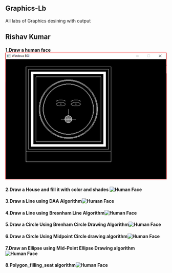 ## Graphics-Lb
All labs of Graphics desining with output
## Rishav Kumar

#### 1.Draw a human face ![Human Face](https://github.com/Rishav9852Kumar/Graphics-Lb/blob/main/image/1.png)
#### 2.Draw a House and fill it with color and shades ![Human Face](url)
#### 3.Draw a Line using DAA Algorithm![Human Face](url)
#### 4.Draw a Line using Bresnham Line Algorithm![Human Face](url)
#### 5.Draw a Circle Using Brenham Circle Drawing Algorithm![Human Face](url)
#### 6.Draw a Circle Using Midpoint Circle drawing algorithm![Human Face](url)
#### 7.Draw an Ellipse using Mid-Point Ellipse Drawing algorithm![Human Face](url)
#### 8.Polygon_filling_seat algorithm![Human Face](url)


